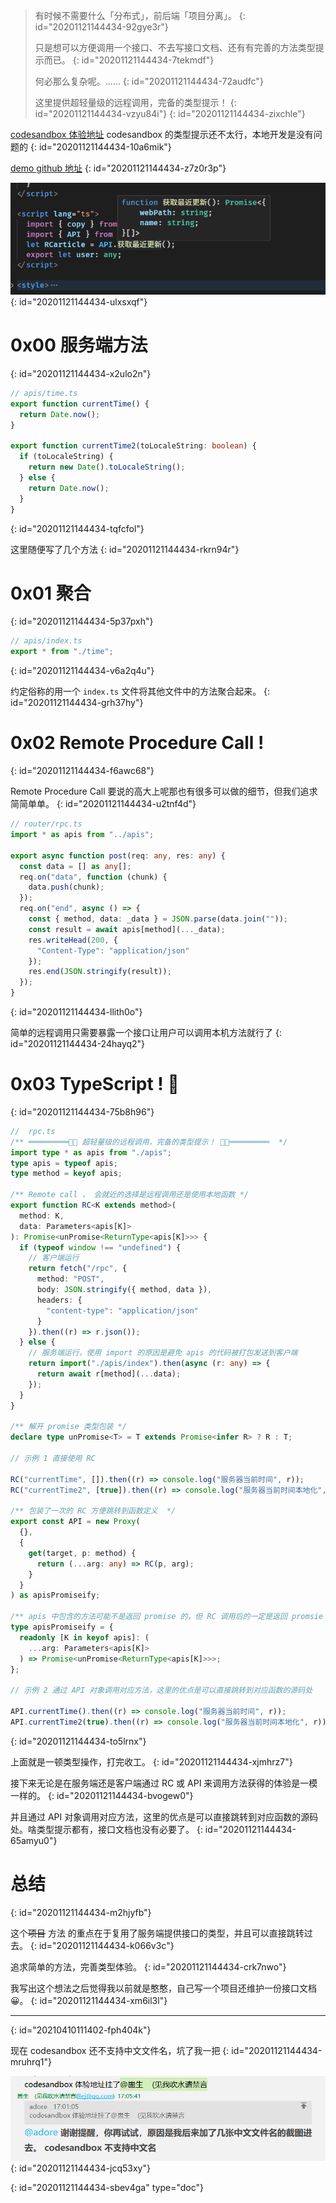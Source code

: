 > 有时候不需要什么「分布式」，前后端「项目分离」。
> {: id="20201121144434-92gye3r"}
>
> 只是想可以方便调用一个接口、不去写接口文档、还有有完善的方法类型提示而已。
> {: id="20201121144434-7tekmdf"}
>
> 何必那么复杂呢。......
> {: id="20201121144434-72audfc"}
>
> 这里提供超轻量级的远程调用，完备的类型提示！
> {: id="20201121144434-vzyu84i"}
{: id="20201121144434-zixchle"}

[codesandbox 体验地址](https://codesandbox.io/s/github/2234839/typescript_RPC_demo?utm_medium=plugin&file=/src/rpc.ts) codesandbox 的类型提示还不太行，本地开发是没有问题的
{: id="20201121144434-10a6mik"}

[demo  github 地址](https://github.com/2234839/typescript_RPC_demo)
{: id="20201121144434-z7z0r3p"}

![image.png](assets/20201109143728-hfw4r7v-image.png)
{: id="20201121144434-ulxsxqf"}

# 0x00 服务端方法
{: id="20201121144434-x2ulo2n"}

```typescript
// apis/time.ts
export function currentTime() {
  return Date.now();
}

export function currentTime2(toLocaleString: boolean) {
  if (toLocaleString) {
    return new Date().toLocaleString();
  } else {
    return Date.now();
  }
}
```
{: id="20201121144434-tqfcfol"}

这里随便写了几个方法
{: id="20201121144434-rkrn94r"}

# 0x01 聚合
{: id="20201121144434-5p37pxh"}

```typescript
// apis/index.ts
export * from "./time";
```
{: id="20201121144434-v6a2q4u"}

约定俗称的用一个 `index.ts` 文件将其他文件中的方法聚合起来。
{: id="20201121144434-grh37hy"}

# 0x02 Remote Procedure Call !
{: id="20201121144434-f6awc68"}

Remote Procedure Call 要说的高大上呢那也有很多可以做的细节，但我们追求简简单单。
{: id="20201121144434-u2tnf4d"}

```typescript
// router/rpc.ts
import * as apis from "../apis";

export async function post(req: any, res: any) {
  const data = [] as any[];
  req.on("data", function (chunk) {
    data.push(chunk);
  });
  req.on("end", async () => {
    const { method, data: _data } = JSON.parse(data.join(""));
    const result = await apis[method](..._data);
    res.writeHead(200, {
      "Content-Type": "application/json"
    });
    res.end(JSON.stringify(result));
  });
}
```
{: id="20201121144434-llith0o"}

简单的远程调用只需要暴露一个接口让用户可以调用本机方法就行了
{: id="20201121144434-24hayq2"}

# 0x03 TypeScript ! 🎉
{: id="20201121144434-75b8h96"}

```typescript
//  rpc.ts
/** ═════════🏳‍🌈 超轻量级的远程调用，完备的类型提示！ 🏳‍🌈═════════  */
import type * as apis from "./apis";
type apis = typeof apis;
type method = keyof apis;

/** Remote call ， 会就近的选择是远程调用还是使用本地函数 */
export function RC<K extends method>(
  method: K,
  data: Parameters<apis[K]>
): Promise<unPromise<ReturnType<apis[K]>>> {
  if (typeof window !== "undefined") {
    // 客户端运行
    return fetch("/rpc", {
      method: "POST",
      body: JSON.stringify({ method, data }),
      headers: {
        "content-type": "application/json"
      }
    }).then((r) => r.json());
  } else {
    // 服务端运行，使用 import 的原因是避免 apis 的代码被打包发送到客户端
    return import("./apis/index").then(async (r: any) => {
      return await r[method](...data);
    });
  }
}

/** 解开 promise 类型包装 */
declare type unPromise<T> = T extends Promise<infer R> ? R : T;

// 示例 1 直接使用 RC

RC("currentTime", []).then((r) => console.log("服务器当前时间", r));
RC("currentTime2", [true]).then((r) => console.log("服务器当前时间本地化", r));

/** 包装了一次的 RC 方便跳转到函数定义  */
export const API = new Proxy(
  {},
  {
    get(target, p: method) {
      return (...arg: any) => RC(p, arg);
    }
  }
) as apisPromiseify;

/** apis 中包含的方法可能不是返回 promise 的，但 RC 调用后的一定是返回 promsie */
type apisPromiseify = {
  readonly [K in keyof apis]: (
    ...arg: Parameters<apis[K]>
  ) => Promise<unPromise<ReturnType<apis[K]>>>;
};

// 示例 2 通过 API 对象调用对应方法，这里的优点是可以直接跳转到对应函数的源码处

API.currentTime().then((r) => console.log("服务器当前时间", r));
API.currentTime2(true).then((r) => console.log("服务器当前时间本地化", r));

```
{: id="20201121144434-to5lrnx"}

上面就是一顿类型操作，打完收工。
{: id="20201121144434-xjmhrz7"}

接下来无论是在服务端还是客户端通过 RC 或 API 来调用方法获得的体验是一模一样的。
{: id="20201121144434-bvogew0"}

并且通过 API 对象调用对应方法，这里的优点是可以直接跳转到对应函数的源码处。啥类型提示都有，接口文档也没有必要了。
{: id="20201121144434-65amyu0"}

# 总结
{: id="20201121144434-m2hjyfb"}

这个~~项目~~ 方法 的重点在于复用了服务端提供接口的类型，并且可以直接跳转过去。
{: id="20201121144434-k066v3c"}

追求简单的方法，完善类型体验。
{: id="20201121144434-crk7nwo"}

我写出这个想法之后觉得我以前就是憨憨，自己写一个项目还维护一份接口文档 😀。
{: id="20201121144434-xm6il3l"}

---
{: id="20210410111402-fph404k"}

现在 codesandbox 还不支持中文文件名，坑了我一把
{: id="20201121144434-mruhrq1"}

![image.png](assets/20201109171018-un3fain-image.png)
{: id="20201121144434-jcq53xy"}


{: id="20201121144434-sbev4ga" type="doc"}
